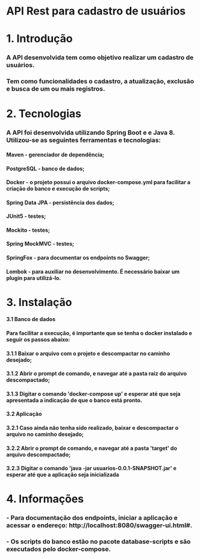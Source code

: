 # API Rest para cadastro de usuários

# 1. Introdução

### A API desenvolvida tem como objetivo realizar um cadastro de usuários. 
### Tem como funcionalidades o cadastro, a atualização, exclusão e busca de um ou mais registros.

# 2. Tecnologias
### A API foi desenvolvida utilizando Spring Boot e e Java 8. Utilizou-se as seguintes ferramentas e tecnologias:
#### Maven - gerenciador de dependência;
#### PostgreSQL - banco de dados;
#### Docker - o projeto possui o arquivo docker-compose.yml para facilitar a criação do banco e execução de scripts;
#### Spring Data JPA - persistência dos dados;
#### JUnit5 - testes;
#### Mockito - testes;
#### Spring MockMVC - testes;
#### SpringFox - para documentar os endpoints no Swagger;
#### Lombok - para auxiliar no desenvolvimento. É necessário baixar um plugin para utilizá-lo.

# 3. Instalação
#### 3.1 Banco de dados
#### Para facilitar a execução, é importante que se tenha o docker instalado e seguir os passos abaixo:
#### 3.1.1 Baixar o arquivo com o projeto e descompactar no caminho desejado;
#### 3.1.2 Abrir o prompt de comando, e navegar até a pasta raíz do arquivo descompactado;
#### 3.1.3 Digitar o comando 'docker-compose up' e esperar até que seja apresentada a indicação de que o banco está pronto.
#### 3.2 Aplicação
#### 3.2.1 Caso ainda não tenha sido realizado, baixar e descompactar o arquivo no caminho desejado;
#### 3.2.2 Abrir o prompt de comando, e navegar até a pasta 'target' do arquivo descompactado;
#### 3.2.3 Digitar o comando 'java -jar usuarios-0.0.1-SNAPSHOT.jar' e esperar até que a aplicação seja inicializada

# 4. Informações
### - Para documentação dos endpoints, iniciar a aplicação e acessar o endereço: http://localhost:8080/swagger-ui.html#.
### - Os scripts do banco estão no pacote database-scripts e são executados pelo docker-compose.

